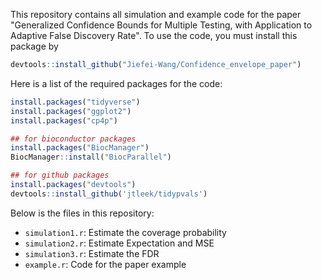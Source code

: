 This repository contains all simulation and example code for the paper "Generalized Confidence Bounds for Multiple Testing, with Application to Adaptive False Discovery Rate". To use the code, you must install this package by

```r
devtools::install_github("Jiefei-Wang/Confidence_envelope_paper")
```

Here is a list of the required packages for the code:
```r
install.packages("tidyverse")
install.packages("ggplot2")
install.packages("cp4p")

## for bioconductor packages
install.packages("BiocManager")
BiocManager::install("BiocParallel")

## for github packages
install.packages("devtools")
devtools::install_github('jtleek/tidypvals')
```

Below is the files in this repository:

- `simulation1.r`: Estimate the coverage probability
- `simulation2.r`: Estimate Expectation and MSE
- `simulation3.r`: Estimate the FDR
- `example.r`: Code for the paper example

